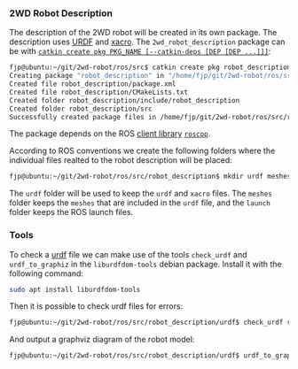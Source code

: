 ### 2WD Robot Description

The description of the 2WD robot will be created in its own package. The description uses [URDF](https://wiki.ros.org/urdf) and [xacro](https://wiki.ros.org/xacro). 
The `2wd_robot_description` package can be with [`catkin create pkg PKG_NAME [--catkin-deps [DEP [DEP ...]]]`](https://catkin-tools.readthedocs.io/en/latest/verbs/catkin_create.html#catkin-create-pkg):

```bash
fjp@ubuntu:~/git/2wd-robot/ros/src$ catkin create pkg robot_description --catkin-deps roscpp tf geometry_msgs urdf rviz xacro
Creating package "robot_description" in "/home/fjp/git/2wd-robot/ros/src"...
Created file robot_description/package.xml
Created file robot_description/CMakeLists.txt
Created folder robot_description/include/robot_description
Created folder robot_description/src
Successfully created package files in /home/fjp/git/2wd-robot/ros/src/robot_description.
```

The package depends on the ROS [client library](http://wiki.ros.org/Client%20Libraries) [`roscpp`](http://wiki.ros.org/roscpp).

According to ROS conventions we create the following folders where the individual files realted to the robot description will be placed:

```bash
fjp@ubuntu:~/git/2wd-robot/ros/src/robot_description$ mkdir urdf meshes launch
``` 

The `urdf` folder will be used to keep the `urdf` and `xacro` files. 
The `meshes` folder keeps the `meshes` that are included in the `urdf` file, and the `launch` folder keeps the ROS launch files.


### Tools

To check a [urdf](https://wiki.ros.org/urdf) file we can make use of the tools `check_urdf` and `urdf_to_graphiz` in the `liburdfdom-tools` debian package. 
Install it with the following command:

```bash
sudo apt install liburdfdom-tools
```

Then it is possible to check urdf files for errors:

```bash
fjp@ubuntu:~/git/2wd-robot/ros/src/robot_description/urdf$ check_urdf robot.urdf
```

And output a graphviz diagram of the robot model:

```bash
fjp@ubuntu:~/git/2wd-robot/ros/src/robot_description/urdf$ urdf_to_graphiz robot.urdf
```
